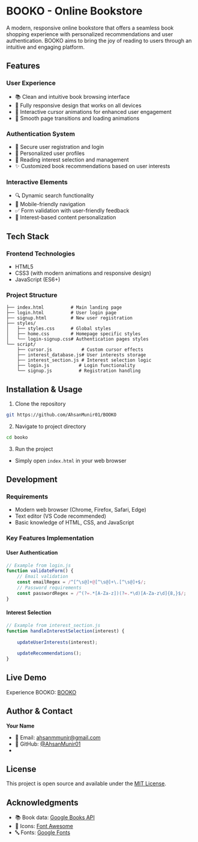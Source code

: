 # BOOKO - Online Bookstore

A modern, responsive online bookstore that offers a seamless book shopping experience with personalized recommendations and user authentication. BOOKO aims to bring the joy of reading to users through an intuitive and engaging platform.

## Features

### User Experience
- 📚 Clean and intuitive book browsing interface
- 📱 Fully responsive design that works on all devices
- 🎨 Interactive cursor animations for enhanced user engagement
- 💫 Smooth page transitions and loading animations

### Authentication System
- 🔐 Secure user registration and login
- 👤 Personalized user profiles
- 📖 Reading interest selection and management
- ✨ Customized book recommendations based on user interests

### Interactive Elements
- 🔍 Dynamic search functionality
- 📱 Mobile-friendly navigation
- ✅ Form validation with user-friendly feedback
- 🎯 Interest-based content personalization

## Tech Stack

### Frontend Technologies
- HTML5
- CSS3 (with modern animations and responsive design)
- JavaScript (ES6+)

### Project Structure
```
├── index.html          # Main landing page
├── login.html          # User login page
├── signup.html         # New user registration
├── styles/
│   ├── styles.css      # Global styles
│   ├── home.css        # Homepage specific styles
│   └── login-signup.css# Authentication pages styles
└── script/
    ├── cursor.js           # Custom cursor effects
    ├── interest_database.js# User interests storage
    ├── interest_section.js # Interest selection logic
    ├── login.js           # Login functionality
    └── signup.js          # Registration handling
```

## Installation & Usage

1. Clone the repository
```bash
git https://github.com/AhsanMunir01/BOOKO
```

2. Navigate to project directory
```bash
cd booko
```

3. Run the project
- Simply open `index.html` in your web browser

## Development

### Requirements
- Modern web browser (Chrome, Firefox, Safari, Edge)
- Text editor (VS Code recommended)
- Basic knowledge of HTML, CSS, and JavaScript

### Key Features Implementation

#### User Authentication
```javascript
// Example from login.js
function validateForm() {
    // Email validation
    const emailRegex = /^[^\s@]+@[^\s@]+\.[^\s@]+$/;
    // Password requirements
    const passwordRegex = /^(?=.*[A-Za-z])(?=.*\d)[A-Za-z\d]{8,}$/;
}
```

#### Interest Selection
```javascript
// Example from interest_section.js
function handleInterestSelection(interest) {
   
    updateUserInterests(interest);
   
    updateRecommendations();
}
```

## Live Demo

Experience BOOKO: [BOOKO](https://github.com/AhsanMunir01/BOOKO.git)

## Author & Contact

**Your Name**
- 📧 Email: ahsanmmunir@gmail.com
- 🔗 GitHub: [@AhsanMunir01](https://github.com/AhsanMunir01)
-

## License

This project is open source and available under the [MIT License](LICENSE).

## Acknowledgments

- 📚 Book data: [Google Books API](https://developers.google.com/books)
- 🎨 Icons: [Font Awesome](https://fontawesome.com)
- 🔤 Fonts: [Google Fonts](https://fonts.google.com) 
